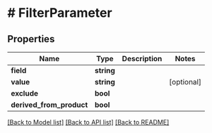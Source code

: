 # # FilterParameter

## Properties

Name | Type | Description | Notes
------------ | ------------- | ------------- | -------------
**field** | **string** |  |
**value** | **string** |  | [optional]
**exclude** | **bool** |  |
**derived_from_product** | **bool** |  |

[[Back to Model list]](../../README.md#models) [[Back to API list]](../../README.md#endpoints) [[Back to README]](../../README.md)
